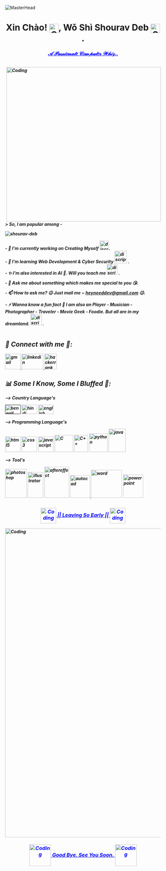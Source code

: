 ![MasterHead](https://i.pinimg.com/originals/ef/0b/3a/ef0b3a3aeda24cc5a5d4ca2f4294dada.gif)



<h1 align="center"><b>Xin Chào!
<img align="center" alt="Coding" width="30" src="https://i.pinimg.com/originals/26/df/44/26df447c41afd7bcffcf4c677e4bf56f.gif">, Wǒ Shì Shourav Deb <img align="center" alt="Coding" width="30" src="https://i.pinimg.com/originals/aa/94/ef/aa94ef2a63715ea27cddd00c39c4cb68.gif">.</h1>
<h3 align="center"; style="color:blue;"><i><u>𝒜 𝒫𝒶𝓈𝓈𝒾𝑜𝓃𝒶𝓉𝑒 𝒞𝑜𝓂𝓅𝓊𝓉𝑒𝓇 𝒲𝒽𝒾𝓏..</u></h3>
<br>
<img align="right" alt="Coding" width="500" src="https://i.pinimg.com/originals/0f/8e/10/0f8e10b4dc9707d222113df0aec0bf2f.gif">
 
<!--<p align="left"><img width="30" src="https://komarev.com/ghpvc/?username=shourav-deb&label=So,%20I%20am%20popular%20among&color=f88818&style=plastic" alt="shourav-deb"/></p>-->
 <p align="left">> So, I am popular among -</p>
 <img src="https://count.getloli.com/get/@shourav-deb?theme=rule34" alt="shourav-deb" />

<b>- 🧩 I’m currently working on Creating Myself <img alt="discription" width="30" src="https://i.pinimg.com/originals/99/cd/69/99cd696ea5e9e5e173baade198190e9c.gif">.<br>
<b>- 🧠 I’m learning **Web Development & Cyber Security <img alt="discription" width="40" src="https://i.pinimg.com/originals/fc/ac/6c/fcac6c816fe444f5442965d6da93e870.gif"> .**<br>
<b>- ✨ I’m also interested **in AI 🤖**. Will you teach me <img alt="discription" width="34" src="https://i.pinimg.com/originals/98/ff/14/98ff14483207d6af03ce01bcaaeee9f5.gif"> .

<b>- 💬 Ask me about **something which makes me special to you** 😘.

<b>- 📫 How to ask me? 😉 Just mail me ~ **heyneeddev@gmail.com** 😉.

<b>- ⚡ Wanna know a fun fact **🤫 I am also an  Player - Musician - Photographer - Traveler - Movie Geek - Foodie.       But all are in my dreamland. <img alt="discription" width="36" src="https://i.pinimg.com/originals/25/72/06/257206d377b0ad5c5c545b56c0b178ff.gif"> .**
<br><br>
<h2 align="left">📌 Connect with me 🤝:</h2>
<p align="left"> <a href="mailto:heyneeddev@gmail.com" target="_blank" rel="noreferrer"> <img src="https://i.pinimg.com/originals/5b/ed/dd/5bedddc0908bdbb4329d5e17a21caf0d.gif" alt="gmail" width="50" height="50"/> </a> 
<a href="https://www.linkedin.com/in/shouravdeb" target="_blank" rel="noreferrer"> <img src="https://i.pinimg.com/originals/bd/59/5a/bd595ade1287d1aa536cabf1bed379b8.gif" alt="linkedin" width="70" height="50"/> </a> 
<a href="https://www.hackerrank.com/shouravdeb" target="_blank" rel="noreferrer"> <img src="https://i.pinimg.com/originals/40/7d/7f/407d7fa1545401237d164219e0f2415a.gif" alt="hackerrank" width="40" height="50"/> </a></p>

<h2 align="left">📊 Some I Know, Some I Bluffed 🤞:</h2>
<p align="left">
 --> Country Language's

  <a href="" target="_blank" rel="noreferrer"> <img src="https://i.pinimg.com/originals/70/af/d5/70afd5096cf07bd75994c64f5c475f86.gif" alt="bengali" width="50" height="30"/></a>
 <img src="https://i.pinimg.com/originals/10/d6/94/10d6947819d3a0ae5bf6060da719fcc6.gif" alt="hindi" width="50" height="30"/>
 <img src="https://i.pinimg.com/originals/e3/66/49/e366497f8a254f8588c8daf9fb851364.gif" alt="english" width="50" height="30"/>
 
 --> Programming Language's 
 
<img src="https://i.pinimg.com/originals/d9/14/d5/d914d51a88a57405aa2e92d6e039d559.gif" alt="html5" width="50" height="50"/></a>
<img src="https://i.pinimg.com/originals/a5/f6/a3/a5f6a32e0b7536b8cccc17ea77bb2401.gif" alt="css3" width="50" height="50"/></a>
<img src="https://i.pinimg.com/originals/fa/d3/a5/fad3a57446df8e28f19fd56a65e50baa.gif" alt="javascript" width="50" height="50"/></a>
<a href="https://github.com/Shourav-Deb/Wonderland-A-Bus-Ticket-Booking-System" target="_blank" rel="noreferrer"><img src="https://i.pinimg.com/originals/9b/a0/2f/9ba02f5a83e30b95e0e1ed8428249edd.gif" alt="C" width="60" height="55"/></a>
<img src="https://i.pinimg.com/originals/ce/3f/9d/ce3f9d9f1301598253be4d707943f97e.gif" alt="C++" width="45" height="55"/></a>
<img src="https://i.pinimg.com/originals/ea/ff/a2/eaffa29ff89eb1b2dd8e469a5e1acf6f.gif" alt="python" width="60" height="60"/></a>
<a href="https://github.com/Shourav-Deb/Lovely-An-Actor-Renting-And-Adaptation-Management-Application" target="_blank" rel="noreferrer"><img src="https://i.pinimg.com/originals/d4/b5/c4/d4b5c40f48f737f16e1d7d782941caac.gif" alt="java" width="55" height="75"/></a>

--> Tool's
 
<img src="https://i.pinimg.com/originals/34/bd/56/34bd56ab275a13363fdc35e82a9335d3.gif" alt="photoshop" width="70" height="93"/> </a>
<img src="https://i.pinimg.com/originals/79/b1/1d/79b11d73908cf483e247c3a16a2d6f6b.gif" alt="illustrator" width="50" height="83"/> </a>
<img src="https://i.pinimg.com/originals/59/d5/bf/59d5bfdd8af162557f30156f7ea5fd92.gif" alt="aftereffect" width="80" height="100"/> </a>
<a href="https://github.com/Shourav-Deb/Autocad-Projects" target="_blank" rel="noreferrer"> <img src="https://i.pinimg.com/originals/21/b8/59/21b859c5d1a7368d7835113859566718.gif" alt="autocad" width="65" height="73"/> </a>
<img src="https://i.pinimg.com/originals/1d/11/67/1d116763a7fe6ccab1ad9e062ed1d5df.gif" alt="word" width="100" height="90"/></a>
<a href="https://github.com/Shourav-Deb/Application-of-Calculus-in-Data-Mining./" target="_blank" rel="noreferrer"> <img src="https://i.pinimg.com/originals/fd/bc/af/fdbcaf5fa4edcd0f6edf6b16efebf67a.gif" alt="powerpoint" width="65" height="75"/> </a>
</p>
  
<!--<h2 align="left">☕️ If you like what i do, maybe consider buying me a coffee/tea 🥺👉👈:</h2>
<p align="left"> <a href="https://www.blender.org/" target="_blank" rel="noreferrer"> <img src="https://download.blender.org/branding/community/blender_community_badge_white.svg" alt="blender" width="40" height="40"/> </a>
</p>--> 
 
 <h2></h2>
 <h3 align="center"; style="color:blue;"><i><u><img align="center" alt="Coding" width="50" src="https://i.pinimg.com/originals/3b/1a/3d/3b1a3d89dc965f415cd350d119090ea4.gif"> ||  Leaving So Early  || <img align="center" alt="Coding" width="50" src="https://i.pinimg.com/originals/3b/1a/3d/3b1a3d89dc965f415cd350d119090ea4.gif"></u></h3>
  
 <img align="center" alt="Coding" width="1000" hight="200" src="https://i.pinimg.com/originals/5a/e9/b5/5ae9b5886062c84a47af48e0ff571f27.gif">
<h3 align="center"; style="color:blue;"><i><u><img align="center" alt="Coding" width="70" src="https://i.pinimg.com/originals/0d/ac/7e/0dac7e14010362ff081e2167be218341.gif">  Good Bye. See You Soon. <img align="center" alt="Coding" width="70" src="https://i.pinimg.com/originals/0d/ac/7e/0dac7e14010362ff081e2167be218341.gif"></u></h3>
